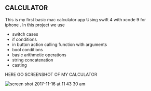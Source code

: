 ## CALCULATOR

This is my first basic mac calculator app Using swift 4 with xcode 9 for iphone .
In this project we use
* switch cases
* if conditions 
* in button action calling function with arguments 
* bool conditions 
* basic arithmetic operations
* string concatenation 
* casting

HERE GO SCREENSHOT OF MY CALCULATOR

![screen shot 2017-11-16 at 11 43 30 am](https://user-images.githubusercontent.com/22389608/32877101-dc75d23e-cac5-11e7-9d28-1af3a663f82d.png)
